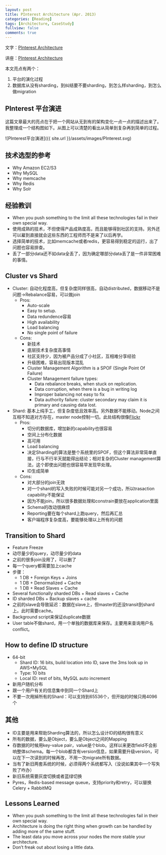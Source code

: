 ```yaml
---
layout: post
title: PInterest Architecture (Apr. 2013)
categories: [Reading]
tags: [Architecture, CaseStudy]
fullview: false
comments: true
---
```


文字：[PInterest Architecture](http://highscalability.com/blog/2013/4/15/scaling-pinterest-from-0-to-10s-of-billions-of-page-views-a.html)

讲座：[PInterest Architecture](https://www.infoq.com/presentations/Pinterest)

本文亮点有两个：

1. 平台的演化过程
2. 数据库从没有sharding，到纠结要不要sharding，到怎么样sharding，到怎么做migration

## PInterest 平台演进

这篇文章最大的亮点在于把一个网站从无到有的架构变化一点一点的描述出来了。我整理成一个结构图如下。从图上可以清楚的看出从简单到复杂再到简单的过程。

![PInterest平台演进]({{ site.url }}/assets/images/PInterest.svg)

## 技术选型的参考

* Why Amazon EC2/S3
* Why MySQL
* Why memcache
* Why Redis
* Why Solr

## 经验教训

* When you push something to the limit all these technologies fail in their own special way.
* 使用成熟的技术，不但使得产品成熟度高，而且能够得到社区的支持。另外还可以雇到直接就会这些东西的工程师而不是来了以后再学。
* 选择简单的技术，比如memcache或者redis，更容易得到稳定的运行，出了问题也容易排查。
* 丢了一部分data还不如data全丢了，因为确定哪部分data丢了是一件非常困难的事情。

## Cluster vs Shard

* Cluster: 自动化程度高，但复杂度同样很高，自动distributed，数据移动不是问题->Rebalance容易，可以做join
    * Pros: 
        * Auto-scale
        * Easy to setup.
        * Data redundence容易
        * High availability
        * Load balancing
        * No single point of failure
    * Cons:
        * 新技术
        * 底层技术复杂度高事情
        * 社区支持少，因为被产品分成了小社区，互相难分享经验
        * 升级困难，容易出现版本混乱
        * Cluster Management Algorithm is a SPOF (Single Point Of Failure)
        * Cluster Management failure types:
            * Data rebalance breaks, when stuck on replication.
            * Data corruption, when there is a bug in writing log
            * Improper balancing not easy to fix
            * Data authority failure: cluster secondary may claim it is primary and causing data lost. 
* Shard: 基本上纯手工，但复杂度低且效率高。另外数据不能移动。Node之间互相不知道对方存在，master node控制一切。此处结构很像[Flickr]( http://highscalability.com/blog/2007/11/13/flickr-architecture.html)
    * Pros:
        * 切分的数据库，增加新的capability也很容易
        * 空间上分布化数据
        * 高可用
        * Load balancing
        * 决定Sharding的算法是整个系统里的SPOF，但这个算法非常简单直接，行与不行半天就能得出结论；相对复杂的Cluster management算法，这个即使出问题也很容易早发现早处理。
        * ID生成简单
    * Cons:
        * 对大部分的join无效
        * 对一个shard的写入失败的时候可能对另一个成功，所以trasaction capability不能保证
        * 因为不能join，所以很多数据处理和constrain要放在application里面
        * Schema的改动很麻烦
        * Reporting要在每个shard上跑query，然后再汇总
        * 客户端程序复杂度高，要能够处理以上所有的问题

## Transition to Shard

* Feature Freeze
* 动尽量少的query，动尽量少的data
* 之前的很多join没用了，可以删了
* 每一个query都需要加上cache
* 步骤：
    * 1 DB + Foreign Keys + Joins
    * 1 DB + Denormalized + Cache
    * 1 DB + Read Slaves + Cache
* Several functionally sharded DBs + Read slaves + Cache
* ID sharded DBs + Backup slaves + cache
* 之前的slave会导致延迟：数据在slave上，但master的还没transit到shard上。此时需要cache。
* Background script来保证duplicate数据
* User table不做shard，用一个单独的数据库来保存。主要用来查询用户名conflict。

## How to define ID structure

* 64-bit
    * Shard ID: 16 bits, build location into ID, save the 3ms look up in AWS+MySQL
    * Type: 10 bits
    * Local ID: rest of bits, MySQL auto increment
* 新用户随机分布
* 跟一个用户有关的信息集中到同一个Shard上
* 不要一次用掉所有的Shard：可以支持到65536个，但开始的时候只用4096个

## 其他

* ID主要是用来帮助Sharding算法的，所以怎么设计ID的结构很有意义
* 所有的数据，要么是Object，要么是Object之间的Mapping
* 存数据的时候用key-value pair，value是个blob。这样以来更改field不会影响整体schema。每一个blob都含有version信息，如果需要升级version，可以在下一次读到的时候再改，不用一次migrate所有数据。
* 当有了新旧两套系统的时候，必须得两个系统都写入（没说如果其中一个写失败了咋办）
* 新旧系统需要灰度切换或者蓝绿切换
* Pyres，Redis-based message queue，支持priority和retry，可以替换Celery + RabbitMQ

## Lessons Learned

* When you push something to the limit all these technologies fail in their own special way.
* Architecture is doing the right thing when growth can be handled by adding more of the same stuff.
* The least data you move across your nodes the more stable your architecture.
* Don’t freak out about losing a little data.